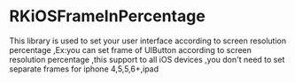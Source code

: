# RKiOSFrameInPercentage
This library is used to set your user interface according to screen resolution percentage ,Ex:you can set frame of UIButton according to screen resolution percentage ,this support to all iOS devices ,you don't need to set separate frames for iphone 4,5,5,6+,ipad

